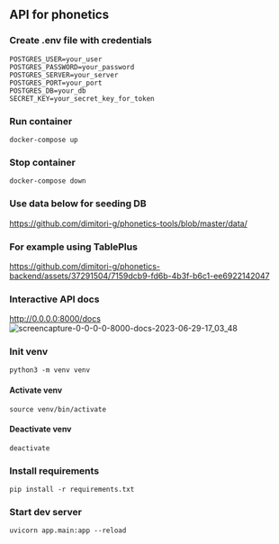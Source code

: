 ## API for phonetics

### Create .env file with credentials
```
POSTGRES_USER=your_user
POSTGRES_PASSWORD=your_password
POSTGRES_SERVER=your_server
POSTGRES_PORT=your_port
POSTGRES_DB=your_db
SECRET_KEY=your_secret_key_for_token
```

### Run container
```
docker-compose up
```
### Stop container
```
docker-compose down
```
### Use data below for seeding DB

https://github.com/dimitori-g/phonetics-tools/blob/master/data/

### For example using TablePlus


https://github.com/dimitori-g/phonetics-backend/assets/37291504/7159dcb9-fd6b-4b3f-b6c1-ee6922142047




### Interactive API docs
http://0.0.0.0:8000/docs
![screencapture-0-0-0-0-8000-docs-2023-06-29-17_03_48](https://github.com/dimitori-g/fastapi-sample/assets/37291504/29079542-6765-4820-8cd9-d04724cae1b6)

### Init venv
```
python3 -m venv venv
```
#### Activate venv
```
source venv/bin/activate
```
#### Deactivate venv
```
deactivate
```

### Install requirements
```
pip install -r requirements.txt
```

### Start dev server
```
uvicorn app.main:app --reload
```


